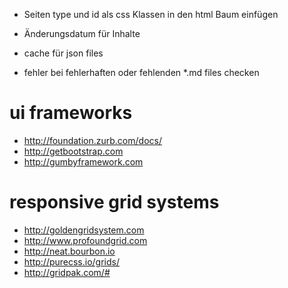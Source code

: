 

* Seiten type und id als css Klassen in den html Baum einfügen



* Änderungsdatum für Inhalte

* cache für json files
* fehler bei fehlerhaften oder fehlenden *.md files checken


# ui frameworks
* http://foundation.zurb.com/docs/
* http://getbootstrap.com
* http://gumbyframework.com


# responsive grid systems
* http://goldengridsystem.com
* http://www.profoundgrid.com
* http://neat.bourbon.io
* http://purecss.io/grids/
* http://gridpak.com/#

